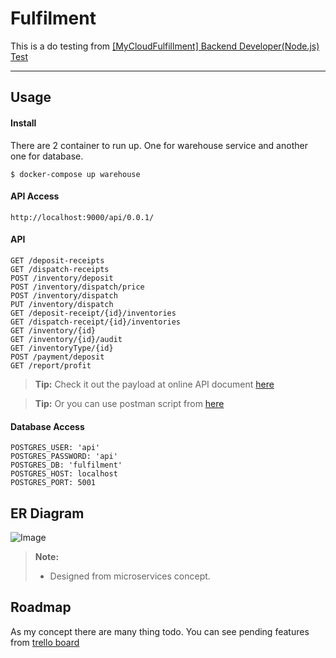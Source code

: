 Fulfilment
===================

This is a do testing from <a href="https://github.com/PandaMaru/backend-test-1?fbclid=IwAR2wopxdOgsKazkclS-Xnaq0dyuSCJUdb4LAdITMiNssB5_qu43wFnPPxOc">[MyCloudFulfillment] Backend Developer(Node.js) Test</a>

----------
Usage
-------------
#### Install
There are 2 container to run up. One for warehouse service and another one for database.
```
$ docker-compose up warehouse
```

#### API Access
```
http://localhost:9000/api/0.0.1/
```

#### API
```
GET /deposit-receipts
GET /dispatch-receipts
POST /inventory/deposit
POST /inventory/dispatch/price
POST /inventory/dispatch
PUT /inventory/dispatch
GET /deposit-receipt/{id}/inventories
GET /dispatch-receipt/{id}/inventories
GET /inventory/{id}
GET /inventory/{id}/audit
GET /inventoryType/{id}
POST /payment/deposit
GET /report/profit
```
> **Tip:** Check it out the payload at online API document <a href="http://localhost:9000/api/0.0.1/api-docs" target="_blank">here</a>

> **Tip:** Or you can use postman script from <i class="icon-provider-gdrive"> </i> <a href="https://drive.google.com/open?id=1tV8C2ftcvvR2bprJGbJs0z4MBg7LI1Ul" target="_blank"> here</a>


#### Database Access
```
POSTGRES_USER: 'api'
POSTGRES_PASSWORD: 'api'
POSTGRES_DB: 'fulfilment'
POSTGRES_HOST: localhost
POSTGRES_PORT: 5001
```

ER Diagram
-------------
![Image](http://lplaikhum.com/test/MyCloudFulfillment.jpg)
> **Note:**
> - Designed from microservices concept.

Roadmap
-------------
As my concept there are many thing todo. You can see pending features from <a href="https://trello.com/b/R3iLgpnr/mycloudfulfillment" target="_blank">trello board</a>
